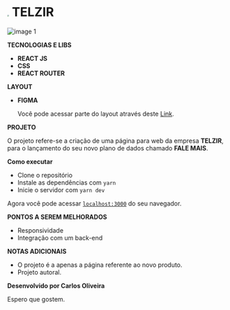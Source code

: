 # <img src="C:\Users\carlo\Desktop\Teste_vizir\testevizir\public\favicon.png" style="zoom:25%;" />   TELZIR

![image 1](https://user-images.githubusercontent.com/50087300/113649005-06358980-9664-11eb-9464-6ae0d67228b4.png)



**TECNOLOGIAS E LIBS**

- **REACT JS**
- **CSS**
- **REACT ROUTER**

**LAYOUT**

- **FIGMA**

  Você pode acessar parte do layout através deste <a href="https://www.figma.com/file/uSyqr3i6T3VPVrj7lTomuS/Untitled?node-id=34%3A16" target="__blank">Link</a>.

**PROJETO**

O projeto refere-se a criação de uma página para web da empresa **TELZIR**, para o lançamento do seu novo plano de dados chamado **FALE MAIS**.

**Como executar**

- Clone o repositório
- Instale as dependências com `yarn`
- Inicie o servidor com `yarn dev`

Agora você pode acessar [`localhost:3000`](http://localhost:3000/) do seu navegador.

**PONTOS A SEREM MELHORADOS**

- Responsividade
- Integração com um back-end

**NOTAS ADICIONAIS**

- O projeto é a apenas a página referente ao novo produto.
- Projeto autoral.



**Desenvolvido por Carlos Oliveira** 

Espero que gostem.

